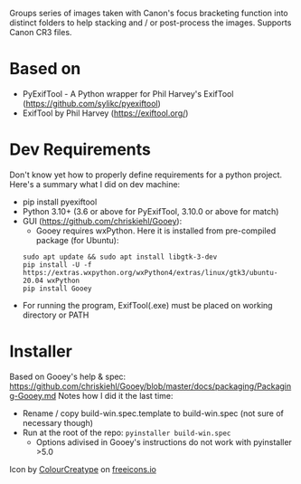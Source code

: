 Groups series of images taken with Canon's focus bracketing function into distinct folders to help stacking and / or post-process the images. Supports Canon CR3 files.

# Based on
 - PyExifTool - A Python wrapper for Phil Harvey's ExifTool (https://github.com/sylikc/pyexiftool)
 - ExifTool by Phil Harvey (https://exiftool.org/)

# Dev Requirements
Don't know yet how to properly define requirements for a python project.
Here's a summary what I did on dev machine:
 - pip install pyexiftool
 - Python 3.10+ (3.6 or above for PyExifTool, 3.10.0 or above for match)
 - GUI (https://github.com/chriskiehl/Gooey):
    - Gooey requires wxPython. Here it is installed from pre-compiled package (for Ubuntu):
   ```
   sudo apt update && sudo apt install libgtk-3-dev
   pip install -U -f https://extras.wxpython.org/wxPython4/extras/linux/gtk3/ubuntu-20.04 wxPython
   pip install Gooey
   ```
 - For running the program, ExifTool(.exe) must be placed on working directory or PATH


# Installer
Based on Gooey's help & spec: https://github.com/chriskiehl/Gooey/blob/master/docs/packaging/Packaging-Gooey.md
Notes how I did it the last time:
 - Rename / copy build-win.spec.template to build-win.spec (not sure of necessary though)
 - Run at the root of the repo: `pyinstaller build-win.spec`
   - Options adivised in Gooey's instructions do not work with pyinstaller >5.0

Icon by <a href="https://freeicons.io/profile/5790">ColourCreatype</a> on <a href="https://freeicons.io">freeicons.io</a>
